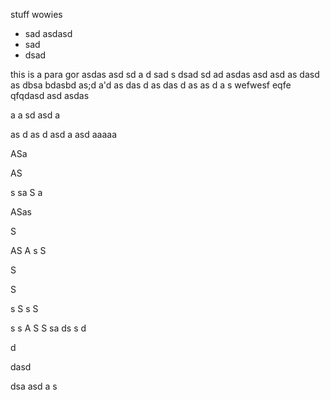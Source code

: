 stuff wowies
* sad asdasd
* sad 
* dsad 

this is a para gor asdas asd sd a d sad s dsad sd  ad
asdas
 asd asd as dasd as
dbsa bdasbd as;d a'd as das
d 
as
 das
d 
as
 as
d a
s wefwesf eqfe qfqdasd asd asdas
 

 a
 a
sd 
asd
 a
 
  as 
d
as d
asd a 
asd
aaaaa

 
ASa


 AS 

s
sa S
a 

 
ASas

S
 
AS 
A
 s
S
 

S

S

 s
 S
 s
S


s
s
 A
S
S
sa
ds 
s
 d

d

dasd

dsa
asd
a
s